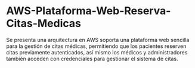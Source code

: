 # AWS-Plataforma-Web-Reserva-Citas-Medicas
Se presenta una arquitectura en AWS soporta una plataforma web sencilla para la gestión de citas médicas, permitiendo que los pacientes reserven citas previamente autenticados, así mismo los médicos y administradores también acceden con credenciales para gestionar el sistema de citas.
